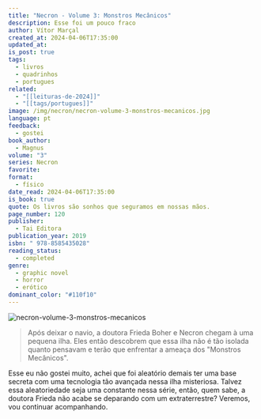 ```yaml
---
title: "Necron - Volume 3: Monstros Mecânicos"
description: Esse foi um pouco fraco
author: Vítor Marçal
created_at: 2024-04-06T17:35:00
updated_at: 
is_post: true
tags:
  - livros
  - quadrinhos
  - portugues
related:
  - "[[leituras-de-2024]]"
  - "[[tags/portugues]]"
image: /img/necron/necron-volume-3-monstros-mecanicos.jpg
language: pt
feedback:
  - gostei
book_author:
  - Magnus
volume: "3"
series: Necron
favorite: 
format:
  - físico
date_read: 2024-04-06T17:35:00
is_book: true
quote: Os livros são sonhos que seguramos em nossas mãos.
page_number: 120
publisher:
  - Tai Editora
publication_year: 2019
isbn: " 978-8585435028"
reading_status:
  - completed
genre:
  - graphic novel
  - horror
  - erótico
dominant_color: "#110f10"
---
```


![necron-volume-3-monstros-mecanicos](img/necron/necron-volume-3-monstros-mecanicos.jpg)

> Após deixar o navio, a doutora Frieda Boher e Necron chegam à uma pequena ilha. Eles então descobrem que essa ilha não é tão isolada quanto pensavam e terão que enfrentar a ameaça dos "Monstros Mecânicos".

Esse eu não gostei muito, achei que foi aleatório demais ter uma base secreta com uma tecnologia tão avançada nessa ilha misteriosa. Talvez essa aleatoriedade seja uma constante nessa série, então, quem sabe, a doutora Frieda não acabe se deparando com um extraterrestre? Veremos, vou continuar acompanhando.